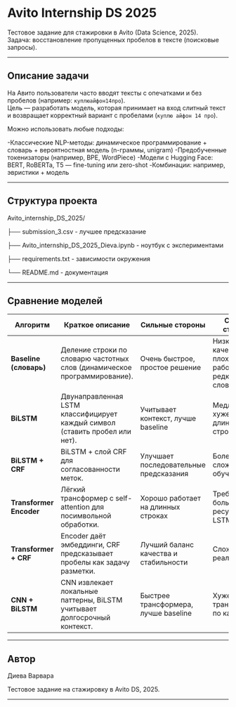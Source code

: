 # Avito Internship DS 2025

Тестовое задание для стажировки в Avito (Data Science, 2025).  
Задача: восстановление пропущенных пробелов в тексте (поисковые запросы).

---

## Описание задачи
На Авито пользователи часто вводят тексты с опечатками и без пробелов (например: `куплюайфон14про`).  
Цель — разработать модель, которая принимает на вход слитный текст и возвращает корректный вариант с пробелами (`куплю айфон 14 про`).  

Можно использовать любые подходы:

-Классические NLP-методы: динамическое программирование + словарь + вероятностная модель (n-граммы, unigram)
-Предобученные токенизаторы (например, BPE, WordPiece)
-Модели с Hugging Face: BERT, RoBERTa, T5 — fine-tuning или zero-shot
-Комбинации: например, эвристики + модель

---

## Структура проекта
Avito_internship_DS_2025/

├── submission_3.csv - лучшее предсказание

├── Avito_internship_DS_2025_Dieva.ipynb - ноутбук с экспериментами

├── requirements.txt - зависимости окружения

└── README.md - документация

---
## Сравнение моделей

| Алгоритм             | Краткое описание                                                                 | Сильные стороны                          | Слабые стороны                          |
|-----------------------|----------------------------------------------------------------------------------|------------------------------------------|------------------------------------------|
| **Baseline (словарь)** | Деление строки по словарю частотных слов (динамическое программирование).        | Очень быстрое, простое решение           | Низкое качество, плохо работает с редкими словами |
| **BiLSTM**            | Двунаправленная LSTM классифицирует каждый символ (ставить пробел или нет).     | Учитывает контекст, лучше baseline       | Медленнее и хуже на длинных строках      |
| **BiLSTM + CRF**      | BiLSTM + слой CRF для согласованности меток.                                    | Улучшает последовательные предсказания   | Более сложное обучение                   |
| **Transformer Encoder** | Лёгкий трансформер с self-attention для посимвольной обработки.                 | Хорошо работает на длинных строках       | Требует больше ресурсов, чем LSTM        |
| **Transformer + CRF** | Encoder даёт эмбеддинги, CRF предсказывает пробелы как задачу разметки.         | Лучший баланс качества и стабильности    | Сложнее в реализации                     |
| **CNN + BiLSTM**      | CNN извлекает локальные паттерны, BiLSTM учитывает долгосрочный контекст.       | Быстрее трансформера, лучше baseline     | Хуже трансформера по качеству            |

---

## Автор
Диева Варвара

Тестовое задание на стажировку в Avito DS, 2025.

---
